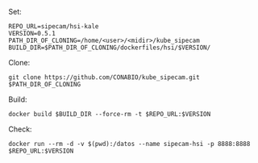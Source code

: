 Set:

```
REPO_URL=sipecam/hsi-kale
VERSION=0.5.1
PATH_DIR_OF_CLONING=/home/<user>/<midir>/kube_sipecam
BUILD_DIR=$PATH_DIR_OF_CLONING/dockerfiles/hsi/$VERSION/
```

Clone:

```
git clone https://github.com/CONABIO/kube_sipecam.git $PATH_DIR_OF_CLONING
```

Build:

```
docker build $BUILD_DIR --force-rm -t $REPO_URL:$VERSION
```

Check:

```
docker run --rm -d -v $(pwd):/datos --name sipecam-hsi -p 8888:8888 $REPO_URL:$VERSION
```


